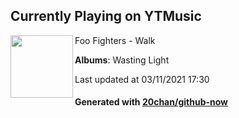 ## Currently Playing on YTMusic

[<img align="left" width="100" src="https://lh3.googleusercontent.com/tT__3cVHvuFo7lttNU4D1ApF6beZZjGIGHfrqORR4UYe0fQRo_xK0Me2gslp8J9fdCyvkWyzChWWvJY">](https://music.youtube.com/watch?v=FQU0QOmwHFA)

Foo Fighters - Walk

**Albums**: Wasting Light

Last updated at 03/11/2021 17:30

#### Generated with [20chan/github-now](https://github.com/20chan/github-now)


<!--
**20chan/20chan** is a ✨ _special_ ✨ repository because its `README.md` (this file) appears on your GitHub profile.

Here are some ideas to get you started:

- 🔭 I’m currently working on ...
- 🌱 I’m currently learning ...
- 👯 I’m looking to collaborate on ...
- 🤔 I’m looking for help with ...
- 💬 Ask me about ...
- 📫 How to reach me: ...
- 😄 Pronouns: ...
- ⚡ Fun fact: ...
-->
